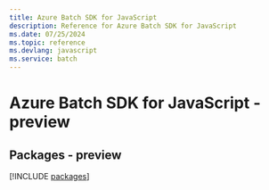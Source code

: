 ```yaml
---
title: Azure Batch SDK for JavaScript
description: Reference for Azure Batch SDK for JavaScript
ms.date: 07/25/2024
ms.topic: reference
ms.devlang: javascript
ms.service: batch
---
```

# Azure Batch SDK for JavaScript - preview
## Packages - preview
[!INCLUDE [packages](batch-index.md)]